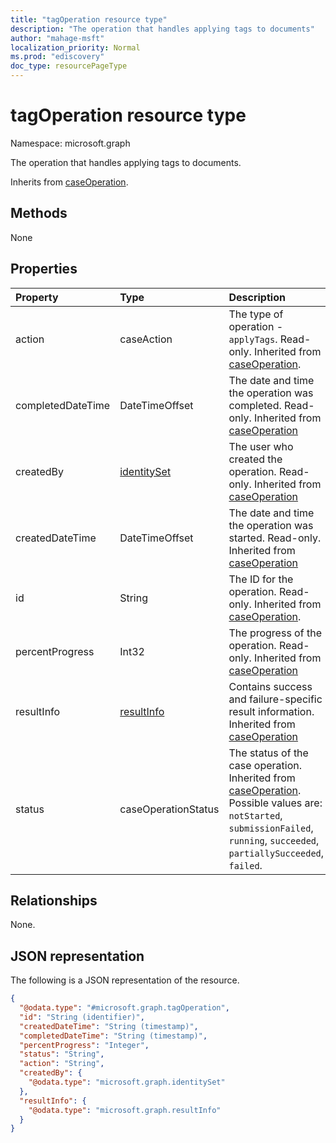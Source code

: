 ```yaml
---
title: "tagOperation resource type"
description: "The operation that handles applying tags to documents"
author: "mahage-msft"
localization_priority: Normal
ms.prod: "ediscovery"
doc_type: resourcePageType
---
```


# tagOperation resource type

Namespace: microsoft.graph

The operation that handles applying tags to documents.

Inherits from [caseOperation](../resources/caseoperation.md).

## Methods

None

## Properties

|Property|Type|Description|
|:---|:---|:---|
|action|caseAction| The type of operation - `applyTags`. Read-only. Inherited from [caseOperation](../resources/caseoperation.md).|
|completedDateTime|DateTimeOffset|The date and time the operation was completed. Read-only. Inherited from [caseOperation](../resources/caseoperation.md)|
|createdBy|[identitySet](../resources/identityset.md)|The user who created the operation. Read-only. Inherited from [caseOperation](../resources/caseoperation.md)|
|createdDateTime|DateTimeOffset|The date and time the operation was started. Read-only. Inherited from [caseOperation](../resources/caseoperation.md)|
|id|String| The ID for the operation. Read-only. Inherited from [caseOperation](../resources/caseoperation.md).|
|percentProgress|Int32|The progress of the operation. Read-only. Inherited from [caseOperation](../resources/caseoperation.md)|
|resultInfo|[resultInfo](../resources/resultinfo.md)|Contains success and failure-specific result information. Inherited from [caseOperation](../resources/caseoperation.md)|
|status|caseOperationStatus|The status of the case operation. Inherited from [caseOperation](../resources/caseoperation.md). Possible values are: `notStarted`, `submissionFailed`, `running`, `succeeded`, `partiallySucceeded`, `failed`.|

## Relationships

None.

## JSON representation

The following is a JSON representation of the resource.
<!-- {
  "blockType": "resource",
  "keyProperty": "id",
  "@odata.type": "microsoft.graph.tagOperation",
  "baseType": "microsoft.graph.caseOperation",
  "openType": false
}
-->

``` json
{
  "@odata.type": "#microsoft.graph.tagOperation",
  "id": "String (identifier)",
  "createdDateTime": "String (timestamp)",
  "completedDateTime": "String (timestamp)",
  "percentProgress": "Integer",
  "status": "String",
  "action": "String",
  "createdBy": {
    "@odata.type": "microsoft.graph.identitySet"
  },
  "resultInfo": {
    "@odata.type": "microsoft.graph.resultInfo"
  }
}
```
